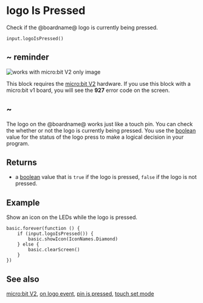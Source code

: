 # logo Is Pressed

Check if the @boardname@ logo is currently being pressed.

```sig
input.logoIsPressed()
```

## ~ reminder

![works with micro:bit V2 only image](/static/v2/v2-only.png)

This block requires the [micro:bit V2](/device/v2) hardware. If you use this block with a micro:bit v1 board, you will see the **927** error code on the screen.

## ~

The logo on the @boardname@ works just like a touch pin. You can check the whether or not the logo is currently being pressed. You use the [boolean](/types/boolean) value for the status of the logo press to make a logical decision in your program.

## Returns

* a [boolean](types/boolean) value that is `true` if the logo is pressed, `false` if the logo is not pressed.

## Example

Show an icon on the LEDs while the logo is pressed.

```blocks
basic.forever(function () {
    if (input.logoIsPressed()) {
        basic.showIcon(IconNames.Diamond)
    } else {
        basic.clearScreen()
    }
})
```

## See also

[micro:bit V2](/device/v2),
[on logo event](/reference/input/on-logo-event),
[pin is pressed](/referene/inpu/pin-is-pressed),
[touch set mode](/reference/pins/touch-set-mode)